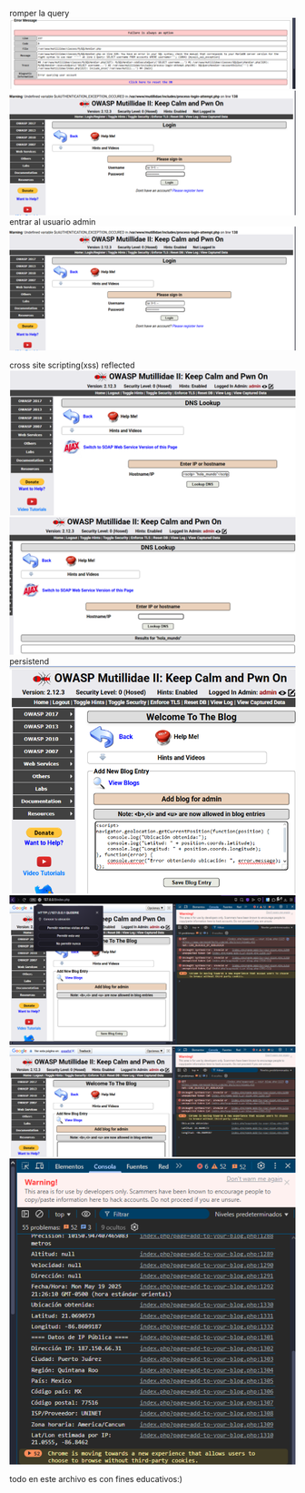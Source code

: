 romper la query 
![alt text](image-5.png)
![alt text](image-4.png)
entrar al usuario admin
![alt text](image-3.png)

cross site scripting(xss) 
 reflected
 ![alt text](image-6.png)
 ![alt text](image-7.png)
persistend
![alt text](image-10.png)
![alt text](image-8.png)
![alt text](image-9.png)
![alt text](image-11.png)


todo en este archivo es con fines educativos:)